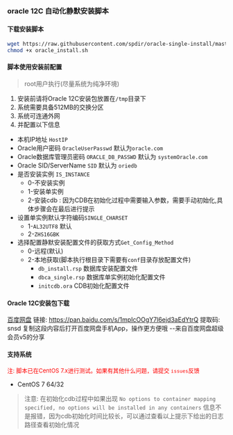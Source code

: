 ### oracle 12C 自动化静默安装脚本

#### 下载安装脚本
```bash
wget https://raw.githubusercontent.com/spdir/oracle-single-install/master/oracle_install.sh && \ 
chmod +x oracle_install.sh
```

#### 脚本使用安装前配置
> root用户执行(尽量系统为纯净环境)
1. 安装前请将Oracle 12C安装包放置在`/tmp`目录下
2. 系统需要具备512MB的交换分区
3. 系统可连通外网
4. 并配置以下信息
  - 本机IP地址 `HostIP`
  - Oracle用户密码 `OracleUserPasswd` 默认为`oracle.com`
  - Oracle数据库管理员密码 `ORACLE_DB_PASSWD` 默认为 `systemOracle.com`
  - Oracle SID/ServerName `SID` 默认为 `oriedb`
  - 是否安装实例 `IS_INSTANCE`
    - 0-不安装实例
    - 1-安装单实例
    - 2-安装cdb : 因为CDB在初始化过程中需要输入参数，需要手动初始化,具体步骤会在最后进行提示
  - 设置单实例默认字符编码`SINGLE_CHARSET`
    - 1-`AL32UTF8` 默认
    - 2-`ZHS16GBK`
  - 选择配置静默安装配置文件的获取方式`Get_Config_Method`
    - 0-远程(默认)
    - 2-本地获取(脚本执行根目录下需要有`conf`目录存放配置文件)
      - `db_install.rsp`  数据库安装配置文件
      - `dbca_single.rsp`  数据库单实例初始化配置文件
      - `initcdb.ora`  CDB初始化配置文件

#### Oracle 12C安装包下载
[百度网盘](https://pan.baidu.com/s/1YvgmT0_Pm7y4O2XOxlFc3g)
链接: https://pan.baidu.com/s/1mpIcOOgY7l6ejd3aEdYtrQ 提取码: snsd 复制这段内容后打开百度网盘手机App，操作更方便哦 
--来自百度网盘超级会员v5的分享

#### 支持系统
<font color=red size=2>注: 脚本已在CentOS 7.x进行测试。如果有其他什么问题，请提交 `issues`反馈</font> 
- CentOS 7 64/32


>注意: 在初始化cdb过程中如果出现 `No options to container mapping specified, no options will be installed in any containers` 信息不是报错，因为cdb初始化时间比较长，可以通过查看以上提示下给出的日志路径查看初始化情况
